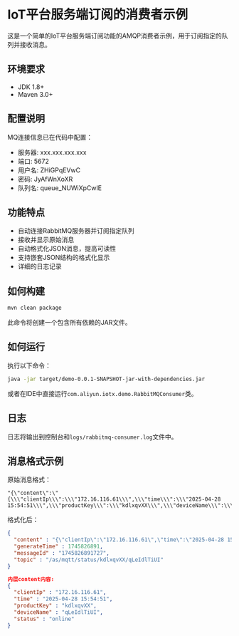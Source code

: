 # IoT平台服务端订阅的消费者示例

这是一个简单的IoT平台服务端订阅功能的AMQP消费者示例，用于订阅指定的队列并接收消息。

## 环境要求

- JDK 1.8+
- Maven 3.0+

## 配置说明

MQ连接信息已在代码中配置：

- 服务器: xxx.xxx.xxx.xxx
- 端口: 5672
- 用户名: ZHiGPqEVwC
- 密码: JyAfWnXoXR
- 队列名: queue_NUWiXpCwlE

## 功能特点

- 自动连接RabbitMQ服务器并订阅指定队列
- 接收并显示原始消息
- 自动格式化JSON消息，提高可读性
- 支持嵌套JSON结构的格式化显示
- 详细的日志记录

## 如何构建

```bash
mvn clean package
```

此命令将创建一个包含所有依赖的JAR文件。

## 如何运行

执行以下命令：

```bash
java -jar target/demo-0.0.1-SNAPSHOT-jar-with-dependencies.jar
```

或者在IDE中直接运行`com.aliyun.iotx.demo.RabbitMQConsumer`类。

## 日志

日志将输出到控制台和`logs/rabbitmq-consumer.log`文件中。

## 消息格式示例

原始消息格式：
```
"{\"content\":\"{\\\"clientIp\\\":\\\"172.16.116.61\\\",\\\"time\\\":\\\"2025-04-28 15:54:51\\\",\\\"productKey\\\":\\\"kdlxqvXX\\\",\\\"deviceName\\\":\\\"qLeIdlTiUI\\\",\\\"status\\\":\\\"online\\\"}\",\"generateTime\":1745826891,\"messageId\":\"1745826891727\",\"topic\":\"/as/mqtt/status/kdlxqvXX/qLeIdlTiUI\"}"
```

格式化后：
```json
{
  "content" : "{\"clientIp\":\"172.16.116.61\",\"time\":\"2025-04-28 15:54:51\",\"productKey\":\"kdlxqvXX\",\"deviceName\":\"qLeIdlTiUI\",\"status\":\"online\"}",
  "generateTime" : 1745826891,
  "messageId" : "1745826891727",
  "topic" : "/as/mqtt/status/kdlxqvXX/qLeIdlTiUI"
}

内层content内容:
{
  "clientIp" : "172.16.116.61",
  "time" : "2025-04-28 15:54:51",
  "productKey" : "kdlxqvXX",
  "deviceName" : "qLeIdlTiUI",
  "status" : "online"
}
``` 